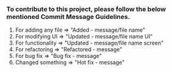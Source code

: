 ### To contribute to this project, please follow the below mentioned Commit Message Guidelines.

1. For adding any file => "Added - message/file name"
2. For modifying UI => "Updated - message/file name UI"
3. For functionality => "Updated - message/file name screen"
4. For refactoring => "Refactored - message"
5. For bug fix => "Bug fix - message"
6. Changed something => "Hot fix - message"
